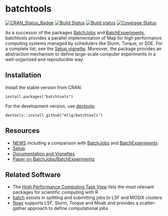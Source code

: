 # batchtools

[![CRAN_Status_Badge](http://www.r-pkg.org/badges/version/batchtools)](https://cran.r-project.org/package=batchtools)
[![Build Status](https://travis-ci.org/mllg/batchtools.svg?branch=master)](https://travis-ci.org/mllg/batchtools)
[![Build status](https://ci.appveyor.com/api/projects/status/1gdgk7twxrghi943/branch/master?svg=true)](https://ci.appveyor.com/project/mllg/batchtools-jgbhb/branch/master)
[![Coverage Status](https://img.shields.io/coveralls/mllg/batchtools.svg)](https://coveralls.io/r/mllg/batchtools?branch=master)

As a successor of the packages [BatchJobs](https://github.com/tudo-r/BatchJobs) and [BatchExperiments](https://github.com/tudo-r/Batchexperiments), batchtools provides a parallel implementation of Map for high performance computing systems managed by schedulers like Slurm, Torque, or SGE.
For a complete list, see the [Setup vignette](https://mllg.github.io/batchtools/articles/Setup).
Moreover, the package provides an abstraction mechanism to define large-scale computer experiments in a well-organized and reproducible way.

## Installation
Install the stable version from CRAN:
```{R}
install.packages("batchtools")
```
For the development version, use [devtools](https://cran.r-project.org/package=devtools):
```{R}
devtools::install_github("mllg/batchtools")
```

## Resources
* [NEWS](https://github.com/mllg/batchtools/blob/master/NEWS.md) including a comparison with [BatchJobs](https://github.com/tudo-r/BatchJobs) and [BatchExperiments](https://github.com/tudo-r/Batchexperiments)
* [Setup](https://mllg.github.io/batchtools/articles/Setup)
* [Documentation and Vignettes](https://mllg.github.io/batchtools/)
* [Paper on BatchJobs/BatchExperiments](http://www.jstatsoft.org/v64/i11)


## Related Software
* The [High Performance Computing Task View](https://cran.r-project.org/web/views/HighPerformanceComputing.html) lists the most relevant packages for scientific computing with R
* [batch](https://cran.r-project.org/package=batch) assists in splitting and submitting jobs to LSF and MOSIX clusters
* [flowr](https://cran.r-project.org/package=flowr) supports LSF, Slurm, Torque and Moab and provides a scatter-gather approach to define computational jobs
